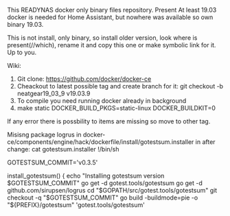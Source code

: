 This READYNAS docker only binary files repository. Present At least 19.03 docker is needed for Home Assistant, but nowhere was available so own binary 19.03.

This is not install, only binary, so install older version, look where is present(//which), rename it and copy this one or make symbolic link for it. Up to you.


Wiki:
1. Git clone: https://github.com/docker/docker-ce
2. Cheackout to latest possible tag and create branch for it: git checkout -b neatgear19_03_9 v19.03.9
3. To compile you need running docker already in background
4. make static DOCKER_BUILD_PKGS=static-linux DOCKER_BUILDKIT=0

If any error there is possbility to items are missing so move to other tag.


Misisng package logrus in docker-ce/components/engine/hack/dockerfile/install/gotestsum.installer in after change:
cat gotestsum.installer
!/bin/sh

GOTESTSUM_COMMIT='v0.3.5'

install_gotestsum() {
        echo "Installing gotestsum version $GOTESTSUM_COMMIT"
        go get -d gotest.tools/gotestsum
        go get -d github.com/sirupsen/logrus
        cd "$GOPATH/src/gotest.tools/gotestsum"
        git checkout -q "$GOTESTSUM_COMMIT"
        go build -buildmode=pie -o "${PREFIX}/gotestsum" 'gotest.tools/gotestsum'

